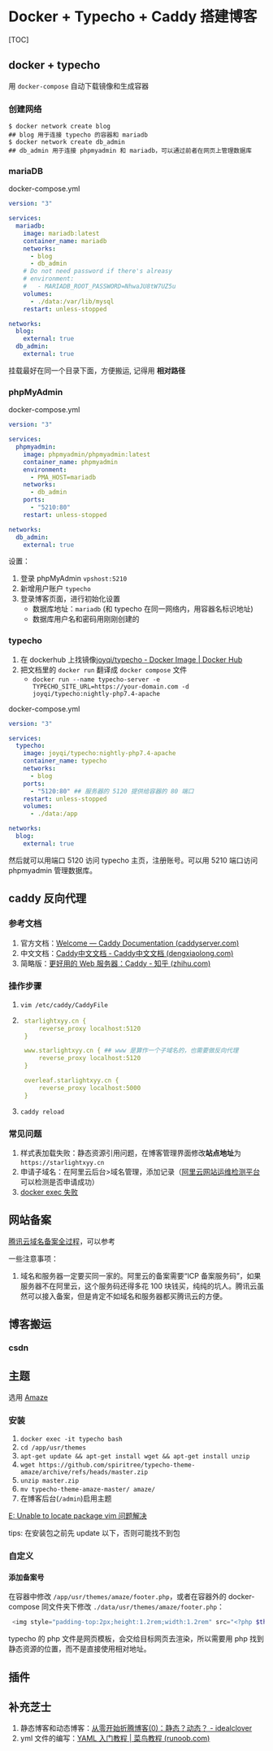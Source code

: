 # Docker + Typecho + Caddy 搭建博客

[TOC]

## docker + typecho

用 `docker-compose` 自动下载镜像和生成容器

### 创建网络

```shell
$ docker network create blog
## blog 用于连接 typecho 的容器和 mariadb
$ docker network create db_admin
## db_admin 用于连接 phpmyadmin 和 mariadb，可以通过前者在网页上管理数据库
```

### mariaDB

docker-compose.yml

```yaml
version: "3"

services:
  mariadb:
    image: mariadb:latest
    container_name: mariadb
    networks:
      - blog
      - db_admin
    # Do not need password if there's alreasy 
    # environment:
    #   - MARIADB_ROOT_PASSWORD=NhwaJU8tW7UZ5u
    volumes:
      - ./data:/var/lib/mysql
    restart: unless-stopped

networks:
  blog:
    external: true
  db_admin:
    external: true
```

挂载最好在同一个目录下面，方便搬运, 记得用 **相对路径**

### phpMyAdmin

docker-compose.yml

```yaml
version: "3"

services:
  phpmyadmin:
    image: phpmyadmin/phpmyadmin:latest
    container_name: phpmyadmin
    environment:
      - PMA_HOST=mariadb
    networks:
      - db_admin
    ports:
      - "5210:80"
    restart: unless-stopped

networks:
  db_admin:
    external: true
```

设置：
1. 登录 phpMyAdmin `vpshost:5210`
2. 新增用户账户 `typecho`
3. 登录博客页面，进行初始化设置
    - 数据库地址：`mariadb` (和 typecho 在同一网络内，用容器名标识地址)
    - 数据库用户名和密码用刚刚创建的

### typecho

1. 在 dockerhub 上找镜像[joyqi/typecho - Docker Image | Docker Hub](https://hub.docker.com/r/joyqi/typecho)
2. 把文档里的 `docker run` 翻译成 `docker compose` 文件
   - `docker run --name typecho-server -e TYPECHO_SITE_URL=https://your-domain.com -d joyqi/typecho:nightly-php7.4-apache`

docker-compose.yml

```yaml
version: "3"

services:
  typecho:
    image: joyqi/typecho:nightly-php7.4-apache
    container_name: typecho
    networks:
      - blog
    ports:
      - "5120:80" ## 服务器的 5120 提供给容器的 80 端口
    restart: unless-stopped
    volumes:
      - ./data:/app

networks:
  blog:
    external: true
```

然后就可以用端口 5120 访问 typecho 主页，注册账号。可以用 5210 端口访问 phpmyadmin 管理数据库。



## caddy 反向代理

### 参考文档

1. 官方文档：[Welcome — Caddy Documentation (caddyserver.com)](https://caddyserver.com/docs/)
2. 中文文档：[Caddy中文文档 - Caddy中文文档 (dengxiaolong.com)](https://dengxiaolong.com/caddy/zh/)
3. 简略版：[更好用的 Web 服务器：Caddy - 知乎 (zhihu.com)](https://zhuanlan.zhihu.com/p/144208057)

### 操作步骤

1. `vim /etc/caddy/CaddyFile`

2. ```yaml
    starlightxyy.cn {
        reverse_proxy localhost:5120
    }
   
    www.starlightxyy.cn { ## www 是算作一个子域名的，也需要做反向代理
        reverse_proxy localhost:5120
    }
   
    overleaf.starlightxyy.cn {
        reverse_proxy localhost:5000
    }
   ```

3. `caddy reload`

### 常见问题

1. 样式表加载失败：静态资源引用问题，在博客管理界面修改**站点地址**为 `https://starlightxyy.cn`
2. 申请子域名：在阿里云后台>域名管理，添加记录（[阿里云网站运维检测平台](https://zijian.aliyun.com/)可以检测是否申请成功）
1. [docker exec 失败](https://blog.csdn.net/leiwuhen92/article/details/127772413)

## 网站备案

[腾讯云域名备案全过程](https://www.cnblogs.com/yyzwz/p/13393223.html#:~:text=%E5%A6%82%E4%BD%95%E5%A4%87%E6%A1%88%EF%BC%88%E4%BB%A5%E8%85%BE%E8%AE%AF%E4%BA%91%E4%B8%BA%E4%BE%8B%EF%BC%89%EF%BC%9F%201%201.%E6%B3%A8%E5%86%8C%E8%85%BE%E8%AE%AF%E4%BA%91%E8%B4%A6%E5%8F%B7%EF%BC%8C%E5%AE%8C%E6%88%90%E5%AE%9E%E5%90%8D%E8%AE%A4%E8%AF%81%20%E6%88%91%E5%A4%87%E6%A1%88%E6%97%B6%E6%89%80%E7%94%A8%E7%9A%84%E6%97%B6%E9%97%B4%EF%BC%8C%E7%BB%99%E5%A4%A7%E5%AE%B6%E4%B8%80%E4%B8%AA%E5%8F%82%E8%80%83%EF%BC%8C%E4%B8%8B%E5%90%8C%EF%BC%88%E6%B3%A8%E5%86%8C3%E5%88%86%E9%92%9F%EF%BC%8C%E5%AE%9E%E5%90%8D%E8%AE%A4%E8%AF%81%E4%B8%AA%E4%BA%BA1~2%E5%A4%A9%EF%BC%8C%E4%BC%81%E4%B8%9A2~3%E5%A4%A9%EF%BC%89%20%E8%85%BE%E8%AE%AF%E4%BA%91%E5%AE%98%E7%BD%91%EF%BC%9A%20https%3A%2F%2Fcloud.tencent.com%2F%20%EF%BC%8C%E6%B3%A8%E5%86%8C%E4%B8%80%E4%B8%AA%E8%87%AA%E5%B7%B1%E7%9A%84%E8%B4%A6%E5%8F%B7%EF%BC%8C%E5%B9%B6%E4%B8%94%E5%AE%8C%E6%88%90%E5%AE%9E%E5%90%8D%E8%AE%A4%E8%AF%81%E3%80%82%20%EF%BC%88%E4%B8%80%E8%88%AC%E5%BB%BA%E8%AE%AE%E9%82%AE%E7%AE%B1%E6%B3%A8%E5%86%8C%EF%BC%8C%E6%96%B9%E4%BE%BF%E7%99%BB%E5%85%A5%EF%BC%89,%E4%B8%8A%E6%9C%89%E5%8D%83%E7%99%BE%E4%B8%87%E5%8F%B0%E4%B8%BB%E6%9C%BA%EF%BC%8C%E4%B8%BA%E4%BA%86%E5%8C%BA%E5%88%86%E8%BF%99%E4%BA%9B%E4%B8%BB%E6%9C%BA%EF%BC%8C%E6%AF%8F%E4%B8%80%E5%8F%B0%E4%B8%BB%E6%9C%BA%E9%83%BD%E8%A2%AB%E5%88%86%E9%85%8D%E4%B8%80%E4%B8%AA%E7%9A%84%20IP%20%E5%9C%B0%E5%9D%80%E3%80%82%20...%204%204.%E7%94%B3%E8%AF%B7%E5%A4%87%E6%A1%88%20%E6%88%91%E5%A4%87%E6%A1%88%E6%97%B6%E6%89%80%E7%94%A8%E7%9A%84%E6%97%B6%E9%97%B4%EF%BC%8C%E7%BB%99%E5%A4%A7%E5%AE%B6%E4%B8%80%E4%B8%AA%E5%8F%82%E8%80%83%20)，可以参考

一些注意事项：

1. 域名和服务器一定要买同一家的。阿里云的备案需要“ICP 备案服务码”，如果服务器不在阿里云，这个服务码还得多花 100 块钱买，纯纯的坑人。腾讯云虽然可以接入备案，但是肯定不如域名和服务器都买腾讯云的方便。

## 博客搬运

### csdn




## 主题

选用 [Amaze](https://github.com/spiritree/typecho-theme-amaze)

### 安装

1. `docker exec -it typecho bash`
2. `cd /app/usr/themes`
3. `apt-get update && apt-get install wget && apt-get install unzip`
4. `wget https://github.com/spiritree/typecho-theme-amaze/archive/refs/heads/master.zip`
5. `unzip master.zip`
6. `mv typecho-theme-amaze-master/ amaze/`
7. 在博客后台(`/admin`)启用主题

[E: Unable to locate package vim 问题解决](https://blog.csdn.net/xiaozhangdetuzi/article/details/118112231)

tips: 在安装包之前先 update 以下，否则可能找不到包

### 自定义

#### 添加备案号

在容器中修改 `/app/usr/themes/amaze/footer.php`，或者在容器外的 docker-compose 同文件夹下修改 `./data/usr/themes/amaze/footer.php`：

```php
 <img style="padding-top:2px;height:1.2rem;width:1.2rem" src="<?php $this->options->themeUrl('/img/gh.png')?>"><a href="https://beian.miit.gov.cn"target="_blank">浙ICP备2022026654号</a>
```

typecho 的 php 文件是网页模板，会交给目标网页去渲染，所以需要用 php 找到静态资源的位置，而不是直接使用相对地址。

## 插件


## 补充芝士

1. 静态博客和动态博客：[从零开始折腾博客(0)：静态？动态？ - idealclover](https://idealclover.top/archives/237/)
2. yml 文件的编写：[YAML 入门教程 | 菜鸟教程 (runoob.com)](https://www.runoob.com/w3cnote/yaml-intro.html)